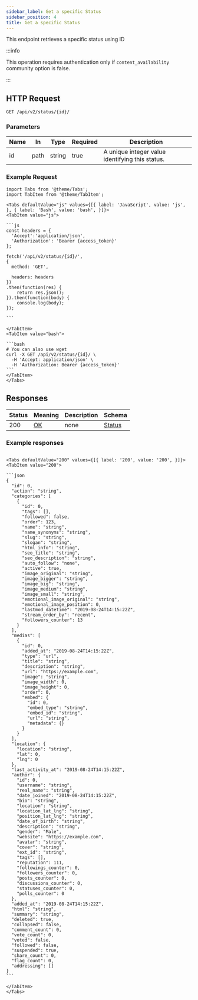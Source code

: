 ```yaml
---
sidebar_label: Get a specific Status
sidebar_position: 4
title: Get a specific Status
---
```


This endpoint retrieves a specific status using ID

:::info

This operation requires authentication only if `content_availability` community option is false.

:::

## HTTP Request

`GET /api/v2/status/{id}/`

### Parameters

| Name | In   | Type   | Required | Description                                     |
|------|------|--------|----------|-------------------------------------------------|
| id   | path | string | true     | A unique integer value identifying this status. |

### Example Request

````mdx-code-block
import Tabs from '@theme/Tabs';
import TabItem from '@theme/TabItem';

<Tabs defaultValue="js" values={[{ label: 'JavaScript', value: 'js', }, { label: 'Bash', value: 'bash', }]}>
<TabItem value="js">

```js
const headers = {
  'Accept':'application/json',
  'Authorization': 'Bearer {access_token}'
};

fetch('/api/v2/status/{id}/',
{
  method: 'GET',

  headers: headers
})
.then(function(res) {
    return res.json();
}).then(function(body) {
    console.log(body);
});

```

</TabItem>
<TabItem value="bash">

```bash
# You can also use wget
curl -X GET /api/v2/status/{id}/ \
  -H 'Accept: application/json' \
  -H 'Authorization: Bearer {access_token}'
```
</TabItem>
</Tabs>
````

## Responses

| Status | Meaning                                                 | Description | Schema                  |
|--------|---------------------------------------------------------|-------------|-------------------------|
| 200    | [OK](https://tools.ietf.org/html/rfc7231#section-6.3.1) | none        | [Status](../schemas/status) |

### Example responses


````mdx-code-block

<Tabs defaultValue="200" values={[{ label: '200', value: '200', }]}>
<TabItem value="200">

```json
{
  "id": 0,
  "action": "string",
  "categories": [
    {
      "id": 0,
      "tags": [],
      "followed": false,
      "order": 123,
      "name": "string",
      "name_synonyms": "string",
      "slug": "string",
      "slogan": "string",
      "html_info": "string",
      "seo_title": "string",
      "seo_description": "string",
      "auto_follow": "none",
      "active": true,
      "image_original": "string",
      "image_bigger": "string",
      "image_big": "string",
      "image_medium": "string",
      "image_small": "string",
      "emotional_image_original": "string",
      "emotional_image_position": 0,
      "lastmod_datetime": "2019-08-24T14:15:22Z",
      "stream_order_by": "recent",
      "followers_counter": 13
    }
  ],
  "medias": [
    {
      "id": 0,
      "added_at": "2019-08-24T14:15:22Z",
      "type": "url",
      "title": "string",
      "description": "string",
      "url": "https://example.com",
      "image": "string",
      "image_width": 0,
      "image_height": 0,
      "order": 0,
      "embed": {
        "id": 0,
        "embed_type": "string",
        "embed_id": "string",
        "url": "string",
        "metadata": {}
      }
    }
  ],
  "location": {
    "location": "string",
    "lat": 0,
    "lng": 0
  },
  "last_activity_at": "2019-08-24T14:15:22Z",
  "author": {
    "id": 0,
    "username": "string",
    "real_name": "string",
    "date_joined": "2019-08-24T14:15:22Z",
    "bio": "string",
    "location": "string",
    "location_lat_lng": "string",
    "position_lat_lng": "string",
    "date_of_birth": "string",
    "description": "string",
    "gender": "Male",
    "website": "https://example.com",
    "avatar": "string",
    "cover": "string",
    "ext_id": "string",
    "tags": [],
    "reputation": 111,
    "followings_counter": 0,
    "followers_counter": 0,
    "posts_counter": 0,
    "discussions_counter": 0,
    "statuses_counter": 0,
    "polls_counter": 0
  },
  "added_at": "2019-08-24T14:15:22Z",
  "html": "string",
  "summary": "string",
  "deleted": true,
  "collapsed": false,
  "comment_count": 0,
  "vote_count": 0,
  "voted": false,
  "followed": false,
  "suspended": true,
  "share_count": 0,
  "flag_count": 0,
  "addressing": []
}
```

</TabItem>
</Tabs>
````





